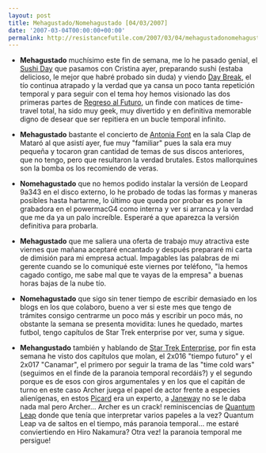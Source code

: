 ```yaml
---
layout: post
title: Mehagustado/Nomehagustado [04/03/2007]
date: '2007-03-04T00:00:00+00:00'
permalink: http://resistancefutile.com/2007/03/04/mehagustadonomehagustado-04032007/
---
```

- <span style="font-weight:bold;">Mehagustado</span> muchísimo este fin de semana, me lo he pasado genial, el <a href="http://childrenatyourfeet.blogspot.com/2007/03/groundhog-day.html">Sushi Day</a> que pasamos con Cristina ayer, preparando sushi (estaba delicioso, le mejor que habré probado sin duda) y viendo <a href="http://www.tv.com/day-break/show/58017/summary.html">Day Break</a>, el tío continua atrapado y la verdad que ya cansa un poco tanta repetición temporal y para seguir con el tema hoy hemos visionado las dos primeras partes de <a href="http://www.imdb.com/find?s=all&q=back%20to%20the%20future">Regreso al Futuro</a>, un finde con matices de time-travel total, ha sido muy geek, muy divertido y en definitiva memorable digno de desear que ser repitiera en un bucle temporal infinito.

- <span style="font-weight:bold;">Mehagustado</span> bastante el concierto de <a href="http://www.antoniafontoficial.com/">Antonia Font</a> en la sala Clap de Mataró al que asistí ayer, fue muy "familiar" pues la sala era muy pequeña y tocaron gran cantidad de temas de sus discos anteriores, que no tengo, pero que resultaron la verdad brutales. Estos mallorquines son la bomba os los recomiendo de veras.

- <span style="font-weight:bold;">Nomehagustado</span> que no hemos podido instalar la versión de Leopard 9a343 en el disco externo, lo he probado de todas las formas y maneras posibles hasta hartarme, lo último que queda por probar es poner la grabadora en el powermacG4 como interna y ver si arranca y la verdad que me da ya un palo increíble. Esperaré a que aparezca la versión definitiva para probarla.

- <span style="font-weight:bold;">Mehagustado</span> que me saliera una oferta de trabajo muy atractiva este viernes que mañana aceptaré encantado y después prepararé mi carta de dimisión para mi empresa actual. Impagables las palabras de mi gerente cuando se lo comuniqué este viernes por teléfono, "la hemos cagado contigo, me sabe mal que te vayas de la empresa" a buenas horas bajas de la nube tío.

- <span style="font-weight:bold;">Nomehagustado</span> que sigo sin tener tiempo de escribir demasiado en los blogs en los que colaboro, bueno a ver si este mes que tengo de trámites consigo centrarme un poco más y escribir un poco más, no obstante la semana se presenta movidita: lunes he quedado, martes futbol, tengo capítulos de Star Trek enterprise por ver, suma y sigue.

- <span style="font-weight:bold;">Mehangustado</span> también y hablando de <a href="http://www.mundostartrek.com/guia.php?serie=ent">Star Trek Enterprise</a>, por fin esta semana he visto dos capítulos que molan, el 2x016 "tiempo futuro" y el 2x017 "Canamar", el primero por seguir la trama de las "time cold wars" (seguimos en el finde de la paranoia temporal recordáis?) y el segundo porque es de esos con giros argumentales y en los que el capitán de turno en este caso Archer juega el papel de actor frente a especies alienígenas, en estos <a href="http://es.wikipedia.org/wiki/Jean-Luc_Picard">Picard</a> era un experto, a <a href="http://en.wikipedia.org/wiki/Kathryn_Janeway">Janeway</a> no se le daba nada mal pero Archer... Archer es un crack! reminiscencias de <a href="http://en.wikipedia.org/wiki/Quantum_Leap">Quantum Leap</a> donde que tenía que interpretar varios papeles a la vez? Quantum Leap va de saltos en el tiempo, más paranoia temporal... me estaré conviertiendo en Hiro Nakamura?  Otra vez! la paranoia temporal me persigue!
